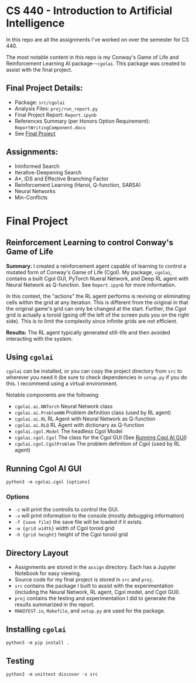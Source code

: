 # CS 440 - Introduction to Artificial Intelligence

In this repo are all the assignments I've worked on over the semester for CS
440.

The most notable content in this repo is my Conway's Game of Life and
Reinforcement Learning AI package--`cgolai`. This package was created to
assist with the final project.

## Final Project Details:
* Package: `src/cgolai`
* Analysis Files: `proj/run_report.py`
* Final Project Report: `Report.ipynb`
* References Summary (per Honors Option Requirement): `ReportWritingComponent.docx`
* See [Final Project](#final-project)

## Assignments:

* Ininformed Search
* Iterative-Deepening Search
* A\*, IDS and Effective Branching Factor
* Reinforcement Learning (Hanoi, Q-function, SARSA)
* Neural Networks
* Min-Conflicts

# Final Project

## Reinforcement Learning to control Conway's Game of Life

**Summary:** I created a reinforcement agent capable of learning to control a mutated form
of Conway's Game of Life (Cgol). My package, `cgolai`, contains a built Cgol
GUI, PyTorch Nueral Network, and Deep RL agent with Neural Network as
Q-function. See `Report.ipynb` for more information.

In this context, the "actions" the RL agent performs is reviving or eliminating
cells within the grid at any iteration. This is different from the original in
that the original game's grid can only be changed at the start. Further, the
Cgol grid is actually a toroid (going off the left of the screen puts you on
the right side). This is to limit the complexity since infinite grids are not
efficient.

**Results:** The RL agent typically generated still-life and then avoided
interacting with the system.

## Using `cgolai`

`cgolai` can be installed, or you can copy the project directory from `src` to
wherever you need it (be sure to check dependencies in `setup.py` if you do
this. I recommend using a virtual environment.

Notable components are the following:

* `cgolai.ai.NNTorch` Neural Network class
* `cgolai.ai.ProblemNN` Problem definition class (used by RL agent)
* `cgolai.ai.RL` RL Agent with Neural Network as Q-function
* `cgolai.ai.RLQ` RL Agent with dictionary as Q-function
* `cgolai.cgol.Model` The headless Cgol Model 
* `cgolai.cgol.Cgol` The class for the Cgol GUI (See [Running Cgol AI GUI](#running-cgol-ai-gui))
* `cgolai.cgol.CgolProblem` The problem definition of Cgol (used by RL agent)

## Running Cgol AI GUI

`python3 -m cgolai.cgol [options]`

### Options

* `-c` will print the controlls to control the GUI.
* `-v` will print information to the console (mostly debugging information)
* `-f {save file}` the save file will be loaded if it exists.
* `-w {grid width}` width of Cgol toroid grid
* `-h {grid height}` height of the Cgol toroid grid

## Directory Layout

* Assignments are stored in the `assign` directory. Each has a Jupyter Notebook
  for easy viewing.
* Source code for my final project is stored in `src` and `proj`.
* `src` contains the package I built to assist with the experimentation
  (including the Neural Network, RL agent, Cgol model, and Cgol GUI).
* `proj` contains the testing and experimentation I did to generate the results
  summarized in the report.
* `MANIFEST.in`, `Makefile`, and `setup.py` are used for the package.

## Installing `cgolai`

`python3 -m pip install .`

## Testing

`python3 -m unittest discover -s src`
